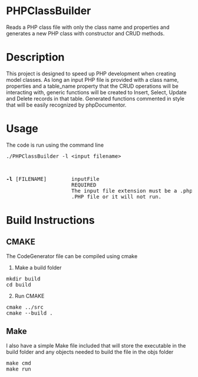 # PHPClassBuilder
Reads a PHP class file with only the class name and properties and generates
a new PHP class with constructor and CRUD methods. 
<br />

# Description
This project is designed to speed up PHP development when creating model classes. As long an input PHP file is provided with a class name, properties and a table_name property that the CRUD operations will be interacting with, generic functions will be created to Insert, Select, Update and Delete records in that table. Generated functions commented in style that will be easily recognized by phpDocumentor. 
<br />

# Usage
The code is run using the command line <br />

<pre>
./PHPClassBuilder -l &lt;input filename&gt;
</pre>

<pre>


<b>-l</b> [FILENAME]        inputFile
                     REQUIRED
                     The input file extension must be a .php or
                     .PHP file or it will not run. 
</pre>

# Build Instructions
## CMAKE
The CodeGenerator file can be compiled using cmake <br />
1. Make a build folder
<pre>
mkdir build
cd build
</pre>
2. Run CMAKE
<pre>
cmake ../src
cmake --build .
</pre>
  
## Make
I also have a simple Make file included that will store the executable in the build folder and any objects needed to build the file in the objs folder
<pre>
make cmd 
make run
</pre>


